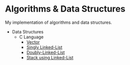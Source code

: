 # Algorithms & Data Structures

My implementation of algorithms and data structures.

- Data Structures
    - C Language
        - [Vector](https://github.com/thehxdev/algo-dt/tree/main/data-structures/c/vector)
        - [Singly Linked-List](https://github.com/thehxdev/algo-ds/tree/main/data-structures/c/singly-linked-list)
        - [Doubly-Linked-List](https://github.com/thehxdev/algo-ds/tree/main/data-structures/c/doubly-linked-list)
        - [Stack using Linked-List](https://github.com/thehxdev/algo-ds/tree/main/data-structures/c/stack-ll)

